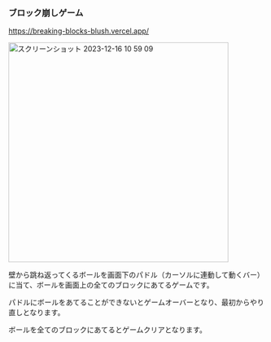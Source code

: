 ### ブロック崩しゲーム
https://breaking-blocks-blush.vercel.app/

<img width="432" alt="スクリーンショット 2023-12-16 10 59 09" src="https://github.com/Onepiece2424/breaking-blocks/assets/79039664/bbffc44b-4f85-42bd-b9bd-6cc93f2538ad">

壁から跳ね返ってくるボールを画面下のパドル（カーソルに連動して動くバー）に当て、ボールを画面上の全てのブロックにあてるゲームです。

パドルにボールをあてることができないとゲームオーバーとなり、最初からやり直しとなります。

ボールを全てのブロックにあてるとゲームクリアとなります。
